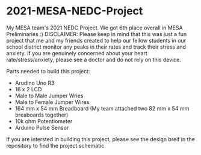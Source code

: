 # 2021-MESA-NEDC-Project
My MESA team's 2021 NEDC Project. We got 6th place overall in MESA Preliminaries :)
DISCLAIMER: Please keep in mind that this was just a fun project that me and my friends created to help our fellow students in our school district monitor any peaks in their rates and track their stress and anxiety.
            If you are genuinely concerned about your heart rate/stress/anxiety, please see a doctor and do not rely on this device. 

Parts needed to build this project:
  - Arudino Uno R3
  - 16 x 2 LCD
  - Male to Male Jumper Wries 
  - Male to Female Jumper Wires
  - 164 mm x 54 mm Breadboard (My team attached two 82 mm x 54 mm breaboards together)
  - 10k ohm Potentiometer 
  - Arduino Pulse Sensor 

If you are intersted in building this project, please see the design breif in the repository to find the project schematic. 
